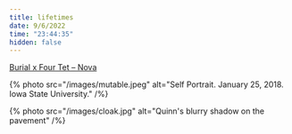 ```yaml
---
title: lifetimes
date: 9/6/2022
time: "23:44:35"
hidden: false
---
```


[Burial x Four Tet – Nova](https://youtu.be/Y0JSeIHz8OQ)

{% photo src="/images/mutable.jpeg" alt="Self Portrait. January 25, 2018. Iowa State University." /%}

{% photo src="/images/cloak.jpg" alt="Quinn's blurry shadow on the pavement" /%}
